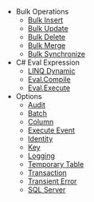 - Bulk Operations
   - [Bulk Insert](bulk-insert.md)
   - [Bulk Update](bulk-update.md)
   - [Bulk Delete](bulk-delete.md)
   - [Bulk Merge](bulk-merge.md)
   - [Bulk Synchronize](bulk-synchronize.md)
- C# Eval Expression
   - [LINQ Dynamic](eval-expressions/linq-dynamic.md)
   - [Eval.Compile](eval-expressions/eval-compile.md)
   - [Eval.Execute](eval-expressions/eval-execute.md)
- Options
   - [Audit](options-summary/audit.md)
   - [Batch](options-summary/batch.md)
   - [Column](options-summary/column.md)
   - [Execute Event](options-summary/execute-event.md)
   - [Identity](options-summary/identity.md)
   - [Key](options-summary/key.md)
   - [Logging](options-summary/logging.md)
   - [Temporary Table](options-summary/temporary-table.md)
   - [Transaction](options-summary/transaction.md)
   - [Transient Error](options-summary/transient-error.md)
   - [SQL Server](options-summary/sql-server.md)
